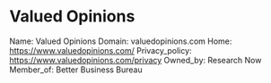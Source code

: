 
# Valued Opinions

Name: Valued Opinions
Domain: valuedopinions.com
Home: https://www.valuedopinions.com/
Privacy_policy: https://www.valuedopinions.com/privacy
Owned_by: Research Now
Member_of: Better Business Bureau
